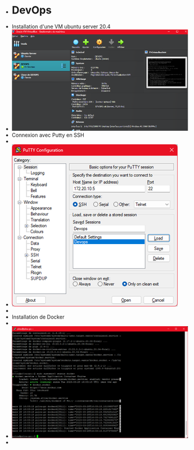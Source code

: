 - # DevOps
- Installation d'une VM ubuntu server 20.4
- ![image.png](../assets/image_1680018540295_0.png)
- Connexion avec Putty en SSH
-
- ![image.png](../assets/image_1680018641622_0.png)
-
- Installation de Docker
-
- ![image.png](../assets/image_1680019639797_0.png)
-